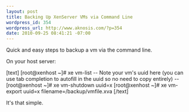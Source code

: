 ```yaml
--- 
layout: post
title: Backing Up XenServer VMs via Command Line
wordpress_id: 354
wordpress_url: http://www.aknosis.com/?p=354
date: 2010-09-25 08:41:21 -07:00
---
```

Quick and easy steps to backup a vm via the command line.

On your host server:

[text]
[root@xenhost ~]# xe vm-list
-- Note your vm's uuid here (you can use tab completion to autofill in the uuid so no need to copy entirely) --
[root@xenhost ~]# xe vm-shutdown uuid=x
[root@xenhost ~]# xe vm-export uuid=x filename=/backup/vmfile.xva
[/text]

It's that simple.
